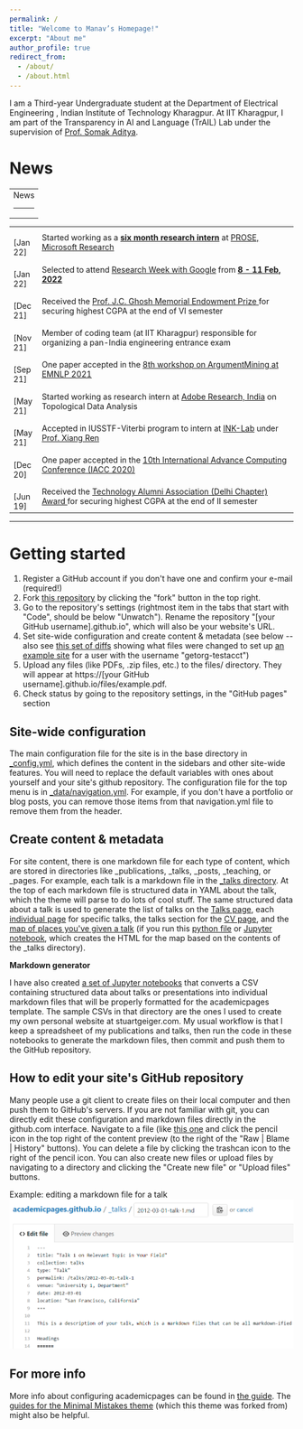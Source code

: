 ```yaml
---
permalink: /
title: "Welcome to Manav’s Homepage!"
excerpt: "About me"
author_profile: true
redirect_from: 
  - /about/
  - /about.html
---
```


I am a Third-year Undergraduate student at the Department of Electrical Engineering , Indian Institute of Technology Kharagpur. At IIT Kharagpur, I am part of the Transparency in AI and Language (TrAIL) Lab under the supervision of [Prof. Somak Aditya](https://scholar.google.com/citations?user=2shiHpwAAAAJ&hl=en).
<!-- I was fortunate to intern at Adobe Research, India. I was also selected for IUSSTF-Viterbi program and got the oppotunity to intern at INK-Lab, University of Southern California. -->

News
======

<table width="100%" align="center">
          <tr>
            <td>
              <heading>News</heading>
                <hr/>
            </td>
          </tr>
        </table>
        <table width="100%" align="center">
          <tr>
            <td width="10%">&nbsp;&nbsp;&nbsp;&nbsp; [Jan 22]</td>
            <td width="90%">Started working as a <b><u>six month research intern</u></b> at <a href="https://www.microsoft.com/en-us/research/group/prose/" > PROSE, Microsoft Research</a></td>
          </tr>
          <tr>
            <td width="10%">&nbsp;&nbsp;&nbsp;&nbsp; [Jan 22]</td>
            <td width="90%">Selected to attend <a href="https://sites.google.com/view/researchweek2022" >Research Week with Google</a> from <b><u>8 - 11 Feb, 2022</u></b></td>
          </tr>
          <tr>
            <td width="10%">&nbsp;&nbsp;&nbsp;&nbsp; [Dec 21]</td>
            <td width="90%">Received the <a href="http://www1.iitkgp.ac.in/topfiles/sric" >Prof. J.C. Ghosh Memorial Endowment Prize </a> for securing highest CGPA at the end of VI semester</td>
          </tr>
          <tr>
            <td width="10%">&nbsp;&nbsp;&nbsp;&nbsp; [Nov 21]</td>
            <td width="90%">Member of coding team (at IIT Kharagpur) responsible for organizing a pan-India engineering entrance exam</td>
          </tr>
          <tr>
            <td width="10%">&nbsp;&nbsp;&nbsp;&nbsp; [Sep 21]</td>
            <td width="90%"> One paper accepted in the <a href="https://2021.argmining.org/" >8th workshop on ArgumentMining at EMNLP 2021</a></td>
          </tr>
          <tr>
            <td width="10%">&nbsp;&nbsp;&nbsp;&nbsp; [May 21]</td>
            <td width="90%">Started working as research intern at <a href="https://research.adobe.com/careers/bangalore/" >Adobe Research, India</a> on Topological Data Analysis</td>
          </tr>
          <tr>
            <td width="10%">&nbsp;&nbsp;&nbsp;&nbsp; [May 21]</td>
            <td width="90%">Accepted in IUSSTF-Viterbi program to intern at <a href="https://inklab.usc.edu/" >INK-Lab</a> under <a href="https://scholar.google.com/citations?user=_moJlrIAAAAJ&hl=en" > Prof. Xiang Ren</a></td>
          </tr>
          <tr>
            <td width="10%">&nbsp;&nbsp;&nbsp;&nbsp; [Dec 20]</td>
            <td width="90%">One paper accepted in the <a href="https://computingconf.com/2020/" >10th International Advance Computing Conference (IACC 2020)</a></td>
          </tr>
          <tr>
            <td width="10%">&nbsp;&nbsp;&nbsp;&nbsp; [Jun 19]</td>
            <td width="90%">Received the <a href="http://www1.iitkgp.ac.in/topfiles/sric" > Technology Alumni Association (Delhi Chapter) Award </a> for securing highest CGPA at the end of II semester</td>
          </tr>
        </table>
        <hr/>


Getting started
======
1. Register a GitHub account if you don't have one and confirm your e-mail (required!)
1. Fork [this repository](https://github.com/academicpages/academicpages.github.io) by clicking the "fork" button in the top right. 
1. Go to the repository's settings (rightmost item in the tabs that start with "Code", should be below "Unwatch"). Rename the repository "[your GitHub username].github.io", which will also be your website's URL.
1. Set site-wide configuration and create content & metadata (see below -- also see [this set of diffs](http://archive.is/3TPas) showing what files were changed to set up [an example site](https://getorg-testacct.github.io) for a user with the username "getorg-testacct")
1. Upload any files (like PDFs, .zip files, etc.) to the files/ directory. They will appear at https://[your GitHub username].github.io/files/example.pdf.  
1. Check status by going to the repository settings, in the "GitHub pages" section

Site-wide configuration
------
The main configuration file for the site is in the base directory in [_config.yml](https://github.com/academicpages/academicpages.github.io/blob/master/_config.yml), which defines the content in the sidebars and other site-wide features. You will need to replace the default variables with ones about yourself and your site's github repository. The configuration file for the top menu is in [_data/navigation.yml](https://github.com/academicpages/academicpages.github.io/blob/master/_data/navigation.yml). For example, if you don't have a portfolio or blog posts, you can remove those items from that navigation.yml file to remove them from the header. 

Create content & metadata
------
For site content, there is one markdown file for each type of content, which are stored in directories like _publications, _talks, _posts, _teaching, or _pages. For example, each talk is a markdown file in the [_talks directory](https://github.com/academicpages/academicpages.github.io/tree/master/_talks). At the top of each markdown file is structured data in YAML about the talk, which the theme will parse to do lots of cool stuff. The same structured data about a talk is used to generate the list of talks on the [Talks page](https://academicpages.github.io/talks), each [individual page](https://academicpages.github.io/talks/2012-03-01-talk-1) for specific talks, the talks section for the [CV page](https://academicpages.github.io/cv), and the [map of places you've given a talk](https://academicpages.github.io/talkmap.html) (if you run this [python file](https://github.com/academicpages/academicpages.github.io/blob/master/talkmap.py) or [Jupyter notebook](https://github.com/academicpages/academicpages.github.io/blob/master/talkmap.ipynb), which creates the HTML for the map based on the contents of the _talks directory).

**Markdown generator**

I have also created [a set of Jupyter notebooks](https://github.com/academicpages/academicpages.github.io/tree/master/markdown_generator
) that converts a CSV containing structured data about talks or presentations into individual markdown files that will be properly formatted for the academicpages template. The sample CSVs in that directory are the ones I used to create my own personal website at stuartgeiger.com. My usual workflow is that I keep a spreadsheet of my publications and talks, then run the code in these notebooks to generate the markdown files, then commit and push them to the GitHub repository.

How to edit your site's GitHub repository
------
Many people use a git client to create files on their local computer and then push them to GitHub's servers. If you are not familiar with git, you can directly edit these configuration and markdown files directly in the github.com interface. Navigate to a file (like [this one](https://github.com/academicpages/academicpages.github.io/blob/master/_talks/2012-03-01-talk-1.md) and click the pencil icon in the top right of the content preview (to the right of the "Raw | Blame | History" buttons). You can delete a file by clicking the trashcan icon to the right of the pencil icon. You can also create new files or upload files by navigating to a directory and clicking the "Create new file" or "Upload files" buttons. 

Example: editing a markdown file for a talk
![Editing a markdown file for a talk](/images/editing-talk.png)

For more info
------
More info about configuring academicpages can be found in [the guide](https://academicpages.github.io/markdown/). The [guides for the Minimal Mistakes theme](https://mmistakes.github.io/minimal-mistakes/docs/configuration/) (which this theme was forked from) might also be helpful.
